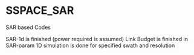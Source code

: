 # SSPACE_SAR
SAR based Codes 

SAR-1d is finished (power required is assumed)
Link Budget is finished in SAR-param 1D simulation is done for specified swath and resolution

